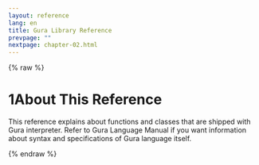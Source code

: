```yaml
---
layout: reference
lang: en
title: Gura Library Reference
prevpage: ""
nextpage: chapter-02.html
---
```

{% raw %}
<h1><span class="caption-index-1">1</span>About This Reference</h1>
<p>
This reference explains about functions and classes that are shipped with Gura interpreter. Refer to Gura Language Manual if you want information about syntax and specifications of Gura language itself.
</p>
<p />

{% endraw %}
